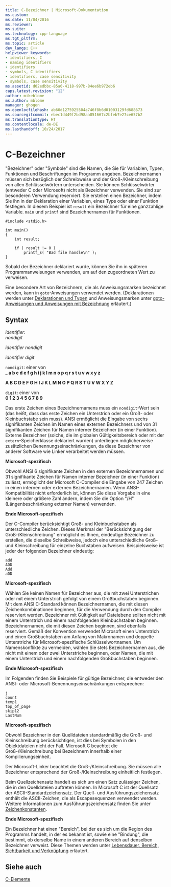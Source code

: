 ```yaml
---
title: C-Bezeichner | Microsoft-Dokumentation
ms.custom: 
ms.date: 11/04/2016
ms.reviewer: 
ms.suite: 
ms.technology: cpp-language
ms.tgt_pltfrm: 
ms.topic: article
dev_langs: C++
helpviewer_keywords:
- identifiers, C
- naming identifiers
- identifiers
- symbols, C identifiers
- identifiers, case sensitivity
- symbols, case sensitivity
ms.assetid: d02edbbc-85a0-4118-997b-84ee6b972eb6
caps.latest.revision: "12"
author: mikeblome
ms.author: mblome
manager: ghogen
ms.openlocfilehash: ab60d1275925504a746f8b6d01003129fd688673
ms.sourcegitcommit: ebec1d449f2bd98aa851667c2bfeb7e27ce657b2
ms.translationtype: HT
ms.contentlocale: de-DE
ms.lasthandoff: 10/24/2017
---
```

# <a name="c-identifiers"></a>C-Bezeichner
"Bezeichner" oder "Symbole" sind die Namen, die Sie für Variablen, Typen, Funktionen und Beschriftungen im Programm angeben. Bezeichnernamen müssen sich bezüglich der Schreibweise und der Groß-/Kleinschreibung von allen Schlüsselwörtern unterscheiden. Sie können Schlüsselwörter (entweder C oder Microsoft) nicht als Bezeichner verwenden. Sie sind zur besonderen Verwendung reserviert. Sie erstellen einen Bezeichner, indem Sie ihn in der Deklaration einer Variablen, eines Typs oder einer Funktion festlegen. In diesem Beispiel ist `result` ein Bezeichner für eine ganzzahlige Variable. `main` und `printf` sind Bezeichnernamen für Funktionen.  
  
```  
#include <stdio.h>  
  
int main()  
{  
    int result;  
  
    if ( result != 0 )  
        printf_s( "Bad file handle\n" );  
}  
```  
  
 Sobald der Bezeichner deklariert wurde, können Sie ihn in späteren Programmanweisungen verwenden, um auf den zugeordneten Wert zu verweisen.  
  
 Eine besondere Art von Bezeichnern, die als Anweisungsmarken bezeichnet werden, kann in `goto`-Anweisungen verwendet werden. (Deklarationen werden unter [Deklarationen und Typen](../c-language/declarations-and-types.md) und Anweisungsmarken unter [goto-Anweisungen und Anweisungen mit Bezeichnung](../c-language/goto-and-labeled-statements-c.md) erläutert.)  
  
## <a name="syntax"></a>Syntax  
 *identifier*:  
 *nondigit*  
  
 *identifier nondigit*  
  
 *identifier digit*  
  
 `nondigit`: einer von  
 **_ a b c d e f g h i j k l m n o p q r s t u v w x y z**  
  
 **A B C D E F G H I J K L M N O P Q R S T U V W X Y Z**  
  
 `digit`: einer von  
 **0 1 2 3 4 5 6 7 8 9**  
  
 Das erste Zeichen eines Bezeichnernamens muss ein `nondigit`-Wert sein (das heißt, dass das erste Zeichen ein Unterstrich oder ein Groß- oder Kleinbuchstabe sein muss). ANSI ermöglicht die Eingabe von sechs signifikanten Zeichen im Namen eines externen Bezeichners und von 31 signifikanten Zeichen für Namen interner Bezeichner (in einer Funktion). Externe Bezeichner (solche, die im globalen Gültigkeitsbereich oder mit der `extern`-Speicherklasse deklariert wurden) unterliegen möglicherweise zusätzlichen Benennungseinschränkungen, da diese Bezeichner von anderer Software wie Linker verarbeitet werden müssen.  
  
 **Microsoft-spezifisch**  
  
 Obwohl ANSI 6 signifikante Zeichen in den externen Bezeichnernamen und 31 signifikante Zeichen für Namen interner Bezeichner (in einer Funktion) zulässt, ermöglicht der Microsoft C-Compiler die Eingabe von 247 Zeichen in einen internen oder externen Bezeichnernamen. Wenn ANSI-Kompatibilität nicht erforderlich ist, können Sie diese Vorgabe in eine kleinere oder größere Zahl ändern, indem Sie die Option "/H" (Längenbeschränkung externer Namen) verwenden.  
  
 **Ende Microsoft-spezifisch**  
  
 Der C-Compiler berücksichtigt Groß- und Kleinbuchstaben als unterschiedliche Zeichen. Dieses Merkmal der "Berücksichtigung der Groß-/Kleinschreibung" ermöglicht es Ihnen, eindeutige Bezeichner zu erstellen, die dieselbe Schreibweise, jedoch eine unterschiedliche Groß- und Kleinschreibung für einzelne Buchstaben aufweisen. Beispielsweise ist jeder der folgenden Bezeichner eindeutig:  
  
```  
add  
ADD  
Add  
aDD  
```  
  
 **Microsoft-spezifisch**  
  
 Wählen Sie keinen Namen für Bezeichner aus, die mit zwei Unterstrichen oder mit einem Unterstrich gefolgt von einem Großbuchstaben beginnen. Mit dem ANSI C-Standard können Bezeichnernamen, die mit diesen Zeichenkombinationen beginnen, für die Verwendung durch den Compiler reserviert werden. Bezeichner mit Gültigkeit auf Dateiebene sollten nicht mit einem Unterstrich und einem nachfolgenden Kleinbuchstaben beginnen. Bezeichnernamen, die mit diesen Zeichen beginnen, sind ebenfalls reserviert. Gemäß der Konvention verwendet Microsoft einen Unterstrich und einen Großbuchstaben am Anfang von Makronamen und doppelte Unterstriche für Microsoft-spezifische Schlüsselwortnamen. Um Namenskonflikte zu vermeiden, wählen Sie stets Bezeichnernamen aus, die nicht mit einem oder zwei Unterstriche beginnen, oder Namen, die mit einem Unterstrich und einem nachfolgenden Großbuchstaben beginnen.  
  
 **Ende Microsoft-spezifisch**  
  
 Im Folgenden finden Sie Beispiele für gültige Bezeichner, die entweder den ANSI- oder Microsoft-Benennungseinschränkungen entsprechen:  
  
```  
j  
count  
temp1  
top_of_page  
skip12  
LastNum  
```  
  
 **Microsoft-spezifisch**  
  
 Obwohl Bezeichner in den Quelldateien standardmäßig die Groß- und Kleinschreibung berücksichtigen, ist dies bei Symbolen in den Objektdateien nicht der Fall. Microsoft C beachtet die Groß-/Kleinschreibung bei Bezeichnern innerhalb einer Kompilierungseinheit.  
  
 Der Microsoft-Linker beachtet die Groß-/Kleinschreibung. Sie müssen alle Bezeichner entsprechend der Groß-/Kleinschreibung einheitlich festlegen.  
  
 Beim Quellzeichensatz handelt es sich um einen Satz zulässiger Zeichen, die in den Quelldateien auftreten können. In Microsoft C ist der Quellsatz der ASCII-Standardzeichensatz. Der Quell- und Ausführungszeichensatz enthält die ASCII-Zeichen, die als Escapesequenzen verwendet werden. Weitere Informationen zum Ausführungszeichensatz finden Sie unter [Zeichenkonstanten](../c-language/c-character-constants.md).  
  
 **Ende Microsoft-spezifisch**  
  
 Ein Bezeichner hat einen "Bereich", bei der es sich um die Region des Programms handelt, in der es bekannt ist, sowie eine "Bindung", die bestimmt, ob derselbe Name in einem anderen Bereich auf denselben Bezeichner verweist. Diese Themen werden unter [Lebensdauer, Bereich, Sichtbarkeit und Verknüpfung](../c-language/lifetime-scope-visibility-and-linkage.md) erläutert.  
  
## <a name="see-also"></a>Siehe auch  
 [C-Elemente](../c-language/elements-of-c.md)